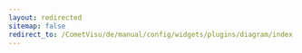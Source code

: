 ```yaml
---
layout: redirected
sitemap: false
redirect_to: /CometVisu/de/manual/config/widgets/plugins/diagram/index.html
---
```


